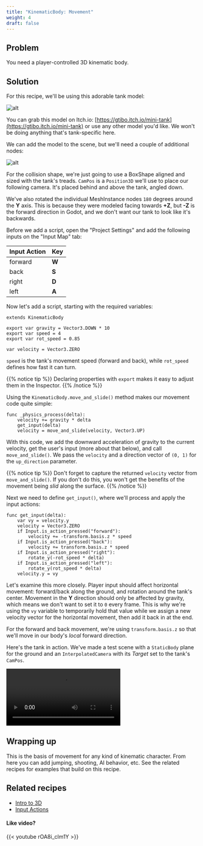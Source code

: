 ```yaml
---
title: "KinematicBody: Movement"
weight: 4
draft: false
---
```


## Problem

You need a player-controlled 3D kinematic body.

## Solution

For this recipe, we'll be using this adorable tank model:

![alt](/godot_recipes/img/3d_kinematic_01.png)

You can grab this model on Itch.io: [https://gtibo.itch.io/mini-tank](https://gtibo.itch.io/mini-tank) or use any other model you'd like. We won't be doing anything that's tank-specific here.

We can add the model to the scene, but we'll need a couple of additional nodes:

![alt](/godot_recipes/img/3d_kinematic_02.png)

For the collision shape, we're just going to use a BoxShape aligned and sized with the tank's treads. `CamPos` is a `Position3D` we'll use to place our following camera. It's placed behind and above the tank, angled down.

We've also rotated the individual MeshInstance nodes `180` degrees around the **Y** axis. This is because they were modeled facing towards **+Z**, but **-Z** is the forward direction in Godot, and we don't want our tank to look like it's backwards.

Before we add a script, open the "Project Settings" and add the following inputs
on the "Input Map" tab:

Input Action | Key
:------------|:---
forward | **W**
back | **S**
right | **D**
left | **A**

Now let's add a script, starting with the required variables:

```gdscript
extends KinematicBody

export var gravity = Vector3.DOWN * 10
export var speed = 4
export var rot_speed = 0.85

var velocity = Vector3.ZERO
```

`speed` is the tank's movement speed (forward and back), while `rot_speed` defines how fast it can turn.

{{% notice tip %}}
Declaring properties with `export` makes it easy to adjust them in the Inspector.
{{% /notice %}}

Using the `KinematicBody.move_and_slide()` method makes our movement code quite simple:

```gdscript
func _physics_process(delta):
    velocity += gravity * delta
    get_input(delta)
    velocity = move_and_slide(velocity, Vector3.UP)
```

With this code, we add the downward acceleration of gravity to the current velocity, get the user's input (more about that below), and call `move_and_slide()`. We pass the `velocity` and a direction vector of `(0, 1)` for the `up_direction` parameter.

{{% notice tip %}}
Don't forget to capture the returned `velocity` vector from `move_and_slide()`. If you don't do this, you won't get the benefits of the movement being *slid* along the surface.
{{% /notice %}}

Next we need to define `get_input()`, where we'll process and apply the input actions:

```gdscript
func get_input(delta):
    var vy = velocity.y
    velocity = Vector3.ZERO
    if Input.is_action_pressed("forward"):
        velocity += -transform.basis.z * speed
    if Input.is_action_pressed("back"):
        velocity += transform.basis.z * speed
    if Input.is_action_pressed("right"):
        rotate_y(-rot_speed * delta)
    if Input.is_action_pressed("left"):
        rotate_y(rot_speed * delta)
    velocity.y = vy
```

Let's examine this more closely. Player input should affect horizontal movement: forward/back along the ground, and rotation around the tank's center. Movement in the **Y** direction should only be affected by gravity, which means we don't want to set it to `0` every frame. This is why we're using the `vy` variable to temporarily hold that value while we assign a new velocity vector for the horizontal movement, then add it back in at the end.

For the forward and back movement, we're using `transform.basis.z` so that we'll move in our body's *local* forward direction.

Here's the tank in action. We've made a test scene with a `StaticBody` plane for the ground and an `InterpolatedCamera` with its *Target* set to the tank's `CamPos`.

<video controls src="/godot_recipes/img/3d_kinematic_03.webm"></video>

## Wrapping up

This is the basis of movement for any kind of kinematic character. From here you can add jumping, shooting, AI behavior, etc. See the related recipes for examples that build on this recipe.

<!-- {{% notice note %}}
Download the project file here: [floating_text.zip](/godot_recipes/files/floating_text.zip)
{{% /notice %}} -->

## Related recipes

- [Intro to 3D](/godot_recipes/g101/3d/)
- [Input Actions](/godot_recipes/input/input_actions/)

#### Like video?

{{< youtube rOA8i_clm1Y >}}
